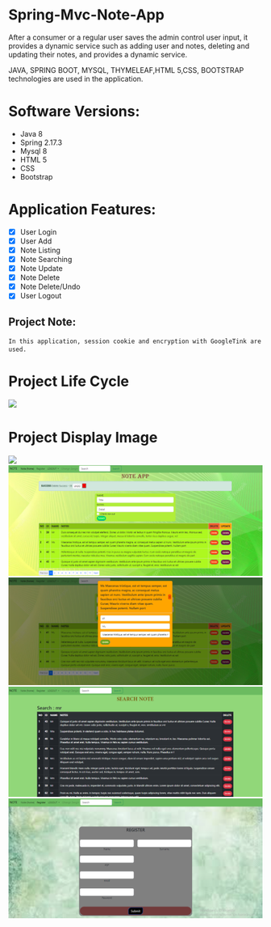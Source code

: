 # Spring-Mvc-Note-App
<p> 
After a consumer or a regular user saves the admin control user input, it provides a dynamic service such as adding user and notes, deleting and updating their notes, and provides a dynamic service.

JAVA, SPRING BOOT, MYSQL,  THYMELEAF,HTML 5,CSS, BOOTSTRAP technologies are used in the application.
</p>

# Software Versions:
- Java 8
- Spring 2.17.3
- Mysql 8
- HTML 5
- CSS
- Bootstrap
    
# Application Features:
- [x] User Login
- [x] User Add
- [x] Note Listing
- [x] Note Searching
- [x] Note Update
- [x] Note Delete
- [x] Note Delete/Undo
- [x] User Logout  

## Project Note:
```
In this application, session cookie and encryption with GoogleTink are used.
```


# Project Life Cycle
<img src="USER-APP-FOTO/LOGİN.png" style="max-width:100%;">

# Project Display Image

<p>
<a>
    <img src="NOTE-APP/LOGİN.png" style="max-width:100%;"> 
</a>
    <a>
    <img src="NOTE-APP/TABLE.png" style="max-width:100%;"> 
</a>
       <a>
    <img src="NOTE-APP/UPDATE.png" style="max-width:100%;"> 
</a>
       <a >
    <img src="NOTE-APP/SEARCH.png" style="max-width:100%;"> 
</a>
       <a >
    <img src="NOTE-APP/REGISTER.png" style="max-width:100%;"> 
</a>
</p>
